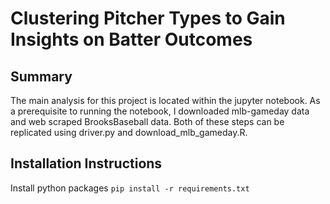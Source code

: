 
# Clustering Pitcher Types to Gain Insights on Batter Outcomes


## Summary
The main analysis for this project is located within the jupyter notebook. As a prerequisite to running the notebook,
I downloaded mlb-gameday data and web scraped BrooksBaseball data. Both of these steps can be replicated using 
driver.py and  download_mlb_gameday.R. 


## Installation Instructions

Install python packages
`pip install -r requirements.txt`

